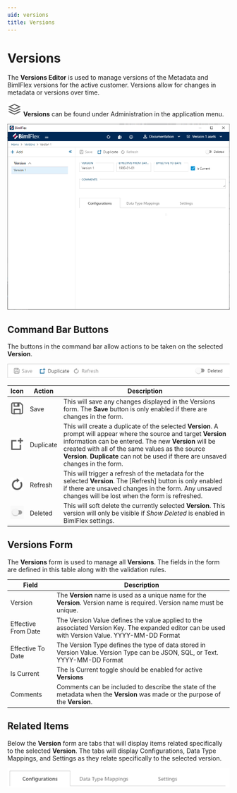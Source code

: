 ```yaml
---
uid: versions
title: Versions
---
```

# Versions

The **Versions Editor** is used to manage versions of the Metadata and BimlFlex versions for the active customer. Versions allow for changes in metadata or versions over time.

<img class="icon-inline" src="images/svg-icons/versions.svg" /> **Versions** can be found under Administration in the application menu.

![BimlFlex App - Versions](images/bimlflex-app-versions.64566.png "BimlFlex App - Versions")

## Command Bar Buttons

The buttons in the command bar allow actions to be taken on the selected **Version**.

![BimlFlex App - Versions - Command Bar](images/bimlflex-app-versions-command-bar.64566.png "BimlFlex App - Versions - Command Bar")

|Icon|Action|Description|
|-|-|-|
|<div class="icon-col m-5" ><img src="images/svg-icons/save.svg" /></div>|Save|This will save any changes displayed in the Versions form.  The **Save** button is only enabled if there are changes in the form.|
|<div class="icon-col m-5" ><img src="images/svg-icons/duplicate-objects.svg" /></div>|Duplicate|This will create a duplicate of the selected **Version**.  A prompt will appear where the source and target **Version** information can be entered. The new **Version** will be created with all of the same values as the source **Version**. **Duplicate** can not be used if there are unsaved changes in the form.|
|<div class="icon-col m-5" ><img src="images/svg-icons/refresh.svg" /></div>|Refresh|This will trigger a refresh of the metadata for the selected **Version**. The [Refresh] button is only enabled if there are unsaved changes in the form. Any unsaved changes will be lost when the form is refreshed. |
|<div class="icon-col m-5" ><img style="filter: brightness(100%) contrast(95%) grayscale(100%);" src="images/bimlflex-app-action-switch.png" /></div>|Deleted|This will soft delete the currently selected **Version**. This version will only be visible if *Show Deleted* is enabled in BimlFlex settings.|

## Versions Form

The **Versions** form is used to manage all **Versions**. The fields in the form are defined in this table along with the validation rules.

|Field|Description|
|-|-|
|Version|The **Version** name is used as a unique name for the **Version**. Version name is required. Version name must be unique.|
| Effective From Date |The Version Value defines the value applied to the associated Version Key. The expanded editor can be used with Version Value. YYYY-MM-DD Format|
|Effective To Date|The Version Type defines the type of data stored in Version Value. Version Type can be JSON, SQL, or Text. YYYY-MM-DD Format|
|Is Current| The Is Current toggle should be enabled for active **Versions**|
|Comments|Comments can be included to describe the state of the metadata when the **Version** was made or the purpose of the **Version**.|

## Related Items

Below the **Version** form are tabs that will display items related specifically to the selected **Version**. The tabs will display Configurations, Data Type Mappings, and Settings as they relate specifically to the selected version.

![BimlFlex App - Versions - Related Items](images/bimlflex-app-versions-related-items.64566.png "BimlFlex App - Versions - Related Items")

[//]: # (TODO: Include a better description of what the related item tabs do.)